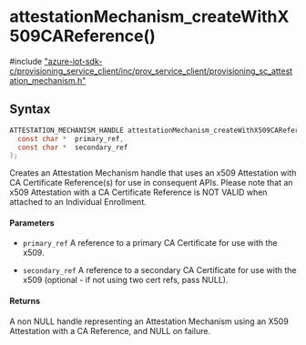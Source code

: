 # attestationMechanism_createWithX509CAReference()

\#include ["azure-iot-sdk-c/provisioning_service_client/inc/prov_service_client/provisioning_sc_attestation_mechanism.h"](../iot-c-ref-provisioning-sc-attestation-mechanism-h.md)  

## Syntax

```C
ATTESTATION_MECHANISM_HANDLE attestationMechanism_createWithX509CAReference(
  const char *	primary_ref,
  const char *	secondary_ref
);

```

Creates an Attestation Mechanism handle that uses an x509 Attestation with CA Certificate Reference(s) for use in consequent APIs. Please note that an x509 Attestation with a CA Certificate Reference is NOT VALID when attached to an Individual Enrollment.

#### Parameters
* `primary_ref` A reference to a primary CA Certificate for use with the x509. 

* `secondary_ref` A reference to a secondary CA Certificate for use with the x509 (optional - if not using two cert refs, pass NULL).

#### Returns
A non NULL handle representing an Attestation Mechanism using an X509 Attestation with a CA Reference, and NULL on failure.

